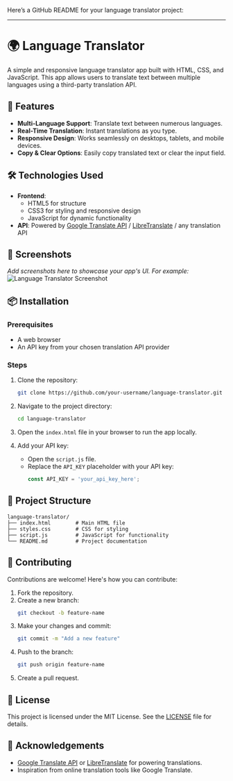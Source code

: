 Here’s a GitHub README for your language translator project:  

---

# 🌍 Language Translator  

A simple and responsive language translator app built with HTML, CSS, and JavaScript. This app allows users to translate text between multiple languages using a third-party translation API.  

## 🚀 Features  
- **Multi-Language Support**: Translate text between numerous languages.  
- **Real-Time Translation**: Instant translations as you type.  
- **Responsive Design**: Works seamlessly on desktops, tablets, and mobile devices.  
- **Copy & Clear Options**: Easily copy translated text or clear the input field.  

## 🛠️ Technologies Used  
- **Frontend**:  
  - HTML5 for structure  
  - CSS3 for styling and responsive design  
  - JavaScript for dynamic functionality  
- **API**: Powered by [Google Translate API](https://cloud.google.com/translate) / [LibreTranslate](https://libretranslate.com/) / any translation API  

## 📸 Screenshots  
_Add screenshots here to showcase your app's UI. For example:_  
![Language Translator Screenshot](link-to-image)  

## 📦 Installation  

### Prerequisites  
- A web browser  
- An API key from your chosen translation API provider  

### Steps  
1. Clone the repository:  
   ```bash  
   git clone https://github.com/your-username/language-translator.git  
   ```  

2. Navigate to the project directory:  
   ```bash  
   cd language-translator  
   ```  

3. Open the `index.html` file in your browser to run the app locally.  

4. Add your API key:  
   - Open the `script.js` file.  
   - Replace the `API_KEY` placeholder with your API key:  
     ```javascript  
     const API_KEY = 'your_api_key_here';  
     ```  

## 📂 Project Structure  
```plaintext  
language-translator/  
├── index.html        # Main HTML file  
├── styles.css        # CSS for styling  
├── script.js         # JavaScript for functionality  
└── README.md         # Project documentation  
```  

## 🤝 Contributing  
Contributions are welcome! Here's how you can contribute:  
1. Fork the repository.  
2. Create a new branch:  
   ```bash  
   git checkout -b feature-name  
   ```  
3. Make your changes and commit:  
   ```bash  
   git commit -m "Add a new feature"  
   ```  
4. Push to the branch:  
   ```bash  
   git push origin feature-name  
   ```  
5. Create a pull request.  

## 📝 License  
This project is licensed under the MIT License. See the [LICENSE](LICENSE) file for details.  

## 🌟 Acknowledgements  
- [Google Translate API](https://cloud.google.com/translate) or [LibreTranslate](https://libretranslate.com/) for powering translations.  
- Inspiration from online translation tools like Google Translate.  
